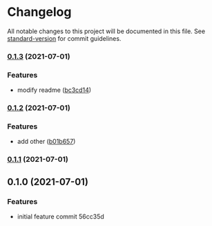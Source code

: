 # Changelog

All notable changes to this project will be documented in this file. See [standard-version](https://github.com/conventional-changelog/standard-version) for commit guidelines.

### [0.1.3](https://github.com/mokkapps/changelog-generator-demo/compare/v0.1.2...v0.1.3) (2021-07-01)


### Features

* modify readme ([bc3cd14](https://github.com/mokkapps/changelog-generator-demo/commits/bc3cd14fbee4ef17ac15b089bb388185ffdec6fe))

### [0.1.2](https://github.com/mokkapps/changelog-generator-demo/compare/v0.1.1...v0.1.2) (2021-07-01)

### Features

- add other ([b01b657](https://github.com/mokkapps/changelog-generator-demo/commits/b01b65783d49c984aec629cac93dc7c2bcdf0212))

### [0.1.1](///compare/v0.1.0...v0.1.1) (2021-07-01)

## 0.1.0 (2021-07-01)

### Features

- initial feature commit 56cc35d
